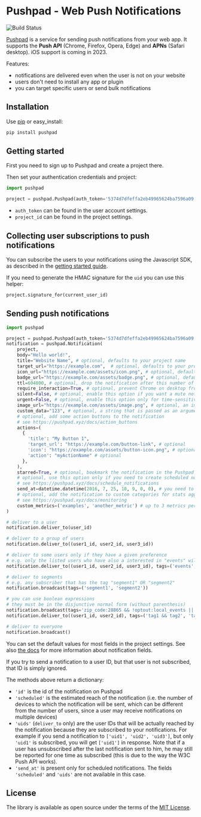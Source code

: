 # Pushpad - Web Push Notifications

![Build Status](https://github.com/pushpad/pushpad-python/workflows/CI/badge.svg)
 
[Pushpad](https://pushpad.xyz) is a service for sending push notifications from your web app. It supports the **Push API** (Chrome, Firefox, Opera, Edge) and **APNs** (Safari desktop). iOS support is coming in 2023.

Features:

- notifications are delivered even when the user is not on your website
- users don't need to install any app or plugin
- you can target specific users or send bulk notifications

## Installation

Use [pip](http://pip-installer.org/) or easy_install:

```bash
pip install pushpad
```

## Getting started

First you need to sign up to Pushpad and create a project there.

Then set your authentication credentials and project:

```python
import pushpad

project = pushpad.Pushpad(auth_token='5374d7dfeffa2eb49965624ba7596a09', project_id=123)
```

- `auth_token` can be found in the user account settings. 
- `project_id` can be found in the project settings.

## Collecting user subscriptions to push notifications

You can subscribe the users to your notifications using the Javascript SDK, as described in the [getting started guide](https://pushpad.xyz/docs/pushpad_pro_getting_started).

If you need to generate the HMAC signature for the `uid` you can use this helper:

```python
project.signature_for(current_user_id)
```

## Sending push notifications

```python
import pushpad

project = pushpad.Pushpad(auth_token='5374d7dfeffa2eb49965624ba7596a09', project_id=123)
notification = pushpad.Notification(
    project,
    body="Hello world!",
    title="Website Name", # optional, defaults to your project name
    target_url="https://example.com",  # optional, defaults to your project website
    icon_url="https://example.com/assets/icon.png", # optional, defaults to the project icon
    badge_url="https://example.com/assets/badge.png", # optional, defaults to the project badge
    ttl=604800, # optional, drop the notification after this number of seconds if a device is offline
    require_interaction=True, # optional, prevent Chrome on desktop from automatically closing the notification after a few seconds
    silent=False, # optional, enable this option if you want a mute notification without any sound
    urgent=False, # optional, enable this option only for time-sensitive alerts (e.g. incoming phone call)
    image_url="https://example.com/assets/image.png", # optional, an image to display in the notification content
    custom_data="123", # optional, a string that is passed as an argument to action button callbacks
    # optional, add some action buttons to the notification
    # see https://pushpad.xyz/docs/action_buttons
    actions=(
      {
        'title': "My Button 1",
        'target_url': "https://example.com/button-link", # optional
        'icon': "https://example.com/assets/button-icon.png", # optional
        'action': "myActionName" # optional
      },
    ),
    starred=True, # optional, bookmark the notification in the Pushpad dashboard (e.g. to highlight manual notifications)
    # optional, use this option only if you need to create scheduled notifications (max 5 days)
    # see https://pushpad.xyz/docs/schedule_notifications
    send_at=datetime.datetime(2016, 7, 25, 10, 9, 0, 0), # you need to import datetime and use UTC
    # optional, add the notification to custom categories for stats aggregation
    # see https://pushpad.xyz/docs/monitoring
    custom_metrics=('examples', 'another_metric') # up to 3 metrics per notification
)

# deliver to a user
notification.deliver_to(user_id)

# deliver to a group of users
notification.deliver_to((user1_id, user2_id, user3_id))

# deliver to some users only if they have a given preference
# e.g. only the listed users who have also a interested in "events" will be reached
notification.deliver_to((user1_id, user2_id, user3_id), tags=('events',))

# deliver to segments
# e.g. any subscriber that has the tag "segment1" OR "segment2"
notification.broadcast(tags=('segment1', 'segment2'))

# you can use boolean expressions 
# they must be in the disjunctive normal form (without parenthesis)
notification.broadcast(tags='zip_code:28865 && !optout:local_events || friend_of:Organizer123')
notification.deliver_to((user1_id, user2_id), tags=('tag1 && tag2', 'tag3')) # equal to 'tag1 && tag2 || tag3'

# deliver to everyone
notification.broadcast()
```

You can set the default values for most fields in the project settings. See also [the docs](https://pushpad.xyz/docs/rest_api#notifications_api_docs) for more information about notification fields.

If you try to send a notification to a user ID, but that user is not subscribed, that ID is simply ignored.

The methods above return a dictionary: 

- `'id'` is the id of the notification on Pushpad
- `'scheduled'` is the estimated reach of the notification (i.e. the number of devices to which the notification will be sent, which can be different from the number of users, since a user may receive notifications on multiple devices)
- `'uids'` (`deliver_to` only) are the user IDs that will be actually reached by the notification because they are subscribed to your notifications. For example if you send a notification to `['uid1', 'uid2', 'uid3']`, but only `'uid1'` is subscribed, you will get `['uid1']` in response. Note that if a user has unsubscribed after the last notification sent to him, he may still be reported for one time as subscribed (this is due to the way the W3C Push API works).
- `'send_at'` is present only for scheduled notifications. The fields `'scheduled'` and `'uids'` are not available in this case.

## License

The library is available as open source under the terms of the [MIT License](http://opensource.org/licenses/MIT).
